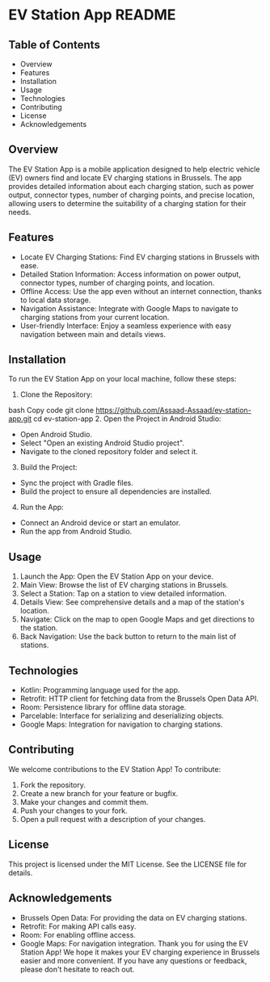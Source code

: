 # EV Station App README
## Table of Contents
- Overview
- Features
- Installation
- Usage
- Technologies
- Contributing
- License
- Acknowledgements
## Overview
The EV Station App is a mobile application designed to help electric vehicle (EV) owners find and locate EV charging stations in Brussels. The app provides detailed information about each charging station, such as power output, connector types, number of charging points, and precise location, allowing users to determine the suitability of a charging station for their needs.

## Features
- Locate EV Charging Stations: Find EV charging stations in Brussels with ease.
- Detailed Station Information: Access information on power output, connector types, number of charging points, and location.
- Offline Access: Use the app even without an internet connection, thanks to local data storage.
- Navigation Assistance: Integrate with Google Maps to navigate to charging stations from your current location.
- User-friendly Interface: Enjoy a seamless experience with easy navigation between main and details views.
## Installation
To run the EV Station App on your local machine, follow these steps:

1. Clone the Repository:

bash
Copy code
git clone https://github.com/Assaad-Assaad/ev-station-app.git
cd ev-station-app
2. Open the Project in Android Studio:

- Open Android Studio.
- Select "Open an existing Android Studio project".
- Navigate to the cloned repository folder and select it.
3. Build the Project:

- Sync the project with Gradle files.
- Build the project to ensure all dependencies are installed.
4. Run the App:

- Connect an Android device or start an emulator.
- Run the app from Android Studio.
## Usage
1. Launch the App: Open the EV Station App on your device.
2. Main View: Browse the list of EV charging stations in Brussels.
3. Select a Station: Tap on a station to view detailed information.
4. Details View: See comprehensive details and a map of the station's location.
5. Navigate: Click on the map to open Google Maps and get directions to the station.
6. Back Navigation: Use the back button to return to the main list of stations.
## Technologies
- Kotlin: Programming language used for the app.
- Retrofit: HTTP client for fetching data from the Brussels Open Data API.
- Room: Persistence library for offline data storage.
- Parcelable: Interface for serializing and deserializing objects.
- Google Maps: Integration for navigation to charging stations.
## Contributing
We welcome contributions to the EV Station App! To contribute:

1. Fork the repository.
2. Create a new branch for your feature or bugfix.
3. Make your changes and commit them.
4. Push your changes to your fork.
5. Open a pull request with a description of your changes.
## License
This project is licensed under the MIT License. See the LICENSE file for details.

## Acknowledgements
- Brussels Open Data: For providing the data on EV charging stations.
- Retrofit: For making API calls easy.
- Room: For enabling offline access.
- Google Maps: For navigation integration.
Thank you for using the EV Station App! We hope it makes your EV charging experience in Brussels easier and more convenient. If you have any questions or feedback, please don't hesitate to reach out.
